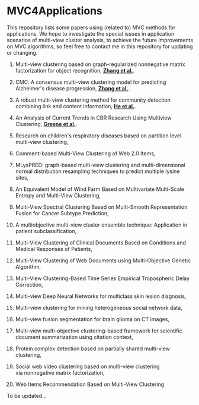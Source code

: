 # MVC4Applications
This repository lists some papers using (related to) MVC methods for applications. We hope to investigate the special issues in application scenarios of multi-view cluster analysis, to achieve the future improvements on MVC algorithms, so feel free to contact me in this repository for updating or changing.

1. Multi-view clustering based on graph-regularized nonnegative matrix factorization for object recognition, **[Zhang et al.](https://www.sciencedirect.com/science/article/pii/S0020025517311015?casa_token=tEmaDKHmUV0AAAAA:TJOLFTZsIM0vBWX_SsfNY1KrGzQIPgxH5q1w7uDmXHdVfnSGAq7e_fDfYWaz02zjl1AUIIE_hw)**.

2. CMC: A consensus multi-view clustering model for predicting Alzheimer's disease progression, **[Zhang et al.](https://www.sciencedirect.com/science/article/pii/S0169260720317284?casa_token=vL8d7d6nx4wAAAAA:jUH-FeOLCDJ_PqGmWZ56pVzim1FoCioMC5qdYYh61vIVE6l8D8OHf68W-FbMRQWk2fDv28aEqA)**.

3. A robust multi-view clustering method for community detection combining link and content information, **[He et al.](https://www.sciencedirect.com/science/article/pii/S0378437118312184?casa_token=cTuxJjYlkBAAAAAA:qtd4VrAS0PXxlF0RTZSNiHQ45_YXmJ3ovcl5k1Pcw89nbgYZYZtgvwBYlN2pakD5INaKD9tHEw)**.

4. An Analysis of Current Trends in CBR Research Using Multiview Clustering, **[Greene et al.](https://ojs.aaai.org/aimagazine/index.php/aimagazine/article/view/2243)**.

5. Research on children's respiratory diseases based on partition level multi-view clustering,

6. Comment-based Multi-View Clustering of Web 2.0 Items,

7. MLysPRED: graph-based multi-view clustering and multi-dimensional normal distribution resampling techniques to predict multiple lysine sites,

8. An Equivalent Model of Wind Farm Based on Multivariate Multi-Scale Entropy and Multi-View Clustering,

9. Multi-View Spectral Clustering Based on Multi-Smooth Representation Fusion for Cancer Subtype Prediction,

10. A multiobjective multi-view cluster ensemble technique: Application in patient subclassification,

11. Multi-View Clustering of Clinical Documents Based on Conditions and Medical Responses of Patients,

12. Multi-View Clustering of Web Documents using Multi-Objective Genetic Algorithm,

13. Multi-View Clustering-Based Time Series Empirical Tropospheric Delay Correction,

14. Multi-view Deep Neural Networks for multiclass skin lesion diagnosis,

15. Multi-view clustering for mining heterogeneous social network data,

16. Multi-view fusion segmentation for brain glioma on CT images,

17. Multi-view multi-objective clustering-based framework for scientific document summarization using citation context,

18. Protein complex detection based on partially shared multi-view clustering,

19. Social web video clustering based on multi-view clustering via nonnegative matrix factorization,

20. Web Items Recommendation Based on Multi-View Clustering


To be updated...
